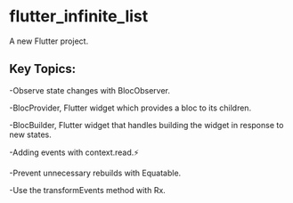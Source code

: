 # flutter_infinite_list

A new Flutter project.

## Key Topics:

-Observe state changes with BlocObserver.

-BlocProvider, Flutter widget which provides a bloc to its children.

-BlocBuilder, Flutter widget that handles building the widget in response to new states.

-Adding events with context.read.⚡

-Prevent unnecessary rebuilds with Equatable.

-Use the transformEvents method with Rx.

